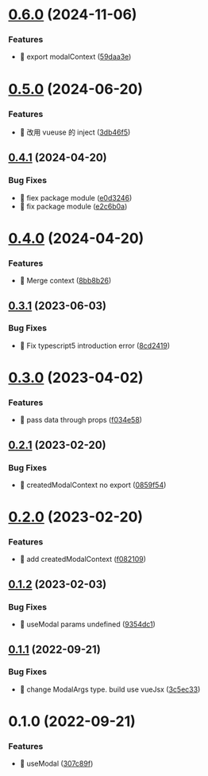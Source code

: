 

# [0.6.0](https://github.com/JinghuiS/vue-modal-provider/compare/v0.5.0...v0.6.0) (2024-11-06)


### Features

* 🎸 export modalContext ([59daa3e](https://github.com/JinghuiS/vue-modal-provider/commit/59daa3ec6871ff2d2aae183469d9eccdb5dad471))

# [0.5.0](https://github.com/JinghuiS/vue-modal-provider/compare/v0.4.1...v0.5.0) (2024-06-20)


### Features

* 🎸 改用 vueuse 的 inject ([3db46f5](https://github.com/JinghuiS/vue-modal-provider/commit/3db46f5cd3fcaf7119135ef86bb9c3f42212d723))

## [0.4.1](https://github.com/JinghuiS/vue-modal-provider/compare/v0.4.0...v0.4.1) (2024-04-20)


### Bug Fixes

* 🐛 fiex package module ([e0d3246](https://github.com/JinghuiS/vue-modal-provider/commit/e0d3246712c10c7c954c56264b5668939d2e7a85))
* 🐛 fix package module ([e2c6b0a](https://github.com/JinghuiS/vue-modal-provider/commit/e2c6b0aa91ee305e6c40dad8bb48b0bd0fb755dc))

# [0.4.0](https://github.com/JinghuiS/vue-modal-provider/compare/v0.3.1...v0.4.0) (2024-04-20)


### Features

* 🎸 Merge context ([8bb8b26](https://github.com/JinghuiS/vue-modal-provider/commit/8bb8b2624074faf051891ec952407fdf8c59c202))

## [0.3.1](https://github.com/JinghuiS/vue-modal-provider/compare/v0.3.0...v0.3.1) (2023-06-03)


### Bug Fixes

* 🐛 Fix typescript5 introduction error ([8cd2419](https://github.com/JinghuiS/vue-modal-provider/commit/8cd2419fd28d3d96a0baf8378a2268936d210f0e))

# [0.3.0](https://github.com/JinghuiS/vue-modal-provider/compare/v0.2.1...v0.3.0) (2023-04-02)


### Features

* 🎸 pass data through props ([f034e58](https://github.com/JinghuiS/vue-modal-provider/commit/f034e5892f30e38c0dce06755fcdf0e2c0997570))

## [0.2.1](https://github.com/JinghuiS/vue-modal-provider/compare/v0.2.0...v0.2.1) (2023-02-20)


### Bug Fixes

* 🐛 createdModalContext no export ([0859f54](https://github.com/JinghuiS/vue-modal-provider/commit/0859f543e878b0d05275f6f71c2707ad950850dd))

# [0.2.0](https://github.com/JinghuiS/vue-modal-provider/compare/v0.1.2...v0.2.0) (2023-02-20)


### Features

* 🎸 add createdModalContext ([f082109](https://github.com/JinghuiS/vue-modal-provider/commit/f0821091ab5e7254b8162a699b88631ff38969c4))

## [0.1.2](https://github.com/JinghuiS/vue-modal-provider/compare/v0.1.1...v0.1.2) (2023-02-03)


### Bug Fixes

* 🐛 useModal params undefined ([9354dc1](https://github.com/JinghuiS/vue-modal-provider/commit/9354dc1d701f16abc2806ac987b89c7fa179b72f))

## [0.1.1](https://github.com/JinghuiS/vue-modal-provider/compare/v0.1.0...v0.1.1) (2022-09-21)


### Bug Fixes

* 🐛 change ModalArgs type.  build use vueJsx ([3c5ec33](https://github.com/JinghuiS/vue-modal-provider/commit/3c5ec33060f147efac6448c5f53e3db386a1493e))

# 0.1.0 (2022-09-21)


### Features

* 🎸 useModal ([307c89f](https://github.com/JinghuiS/vue-modal-provider/commit/307c89fd5d5d5f1e88aa32c21df64c74f86a4adc))